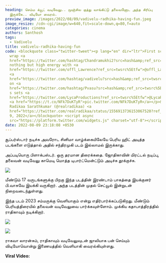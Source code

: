 ```yaml
---
heading: செம்ம க்யூட் வடிவேலு.. மூஞ்சில குத்து வாங்கிட்டு தலைவனோட அந்த சிரிப்பு
  இருக்கே.. வீடியோ வைரல்.
preview_image: /images/2022/08/09/vadivelu-radhika-having-fun.jpeg
image_resize: /cdn-cgi/image/w=640,fit=scale-down,q=80,f=auto
categories: cinema
authors: Santhosh
tags:
  - Vadivelu
title: vadivelu-radhika-having-fun
code: <blockquote class="twitter-tweet"><p lang="en" dir="ltr">First schedule
  wrap <a
  href="https://twitter.com/hashtag/Chandramukhi2?src=hash&amp;ref_src=twsrc%5Etfw">#Chandramukhi2</a>
  nothing but high energy with <a
  href="https://twitter.com/offl_Lawrence?ref_src=twsrc%5Etfw">@offl_Lawrence</a>
  <a
  href="https://twitter.com/hashtag/vadivelu?src=hash&amp;ref_src=twsrc%5Etfw">#vadivelu</a>
  on <a
  href="https://twitter.com/hashtag/Pvasu?src=hash&amp;ref_src=twsrc%5Etfw">#Pvasu</a>
  s sets <a
  href="https://twitter.com/LycaProductions?ref_src=twsrc%5Etfw">@LycaProductions</a>
  <a href="https://t.co/NFk7DuKTyR">pic.twitter.com/NFk7DuKTyR</a></p>&mdash;
  Radikaa Sarathkumar (@realradikaa) <a
  href="https://twitter.com/realradikaa/status/1556913736153067520?ref_src=twsrc%5Etfw">August
  9, 2022</a></blockquote> <script async
  src="https://platform.twitter.com/widgets.js" charset="utf-8"></script>
date: 2022-08-09 23:18:08 +0530
---
```

சூப்பர்ஸ்டார் நடிச்சு அவரோட சினிமா வாழ்க்கையிலேயே பெரிய ஹிட் அடித்த படங்களை எடுத்தால் அதில் சந்திரமுகி படம் இல்லாமல் இருக்காது.

அப்படியொரு பிளாக்பஸ்டர். ஒரு தரமான திரைக்கதை. ஜோதிகாவின் மிரட்டல் நடிப்பு, தலைவன் வடிவேலு காமெடி மொத்த டிபார்ட்மென்ட்டும் அடிச்சு தூக்குச்சு.

![](/images/2022/08/09/chandramukhi-2-update-2.jpeg)

மீண்டும் 17 வருடங்களுக்கு பிறகு  இந்த படத்தின் இரண்டாம் பாகத்தை இயக்குனர் பி.வாசுவே இயக்கி வருகிறார். அந்த படத்தின் முதல் செட்யூல் இன்றுடன் நிறைவடைந்துள்ளது.

இந்த படம் 2023 சம்மருக்கு வெளியாகும் என்று எதிர்பார்க்கப்படுகிறது. மீண்டும் பெரியத்திரையில் தலைவன் வடிவேலுவை பார்க்கவுள்ளோம்.  முக்கிய கதாபாத்திரத்தில் ராதிகாவும் நடிக்கிறார்.

![](/images/2022/08/09/chandramukhi-2-update.jpeg)

![](/images/2022/08/09/chandramukhi-2-update-1.jpeg)

ராகவா லாரன்சும், ராதிகாவும் வடிவேலுவுடன் ஜாலியாக பன் செய்யும் விடியோவொன்று இணையத்தில் வெளியாகி வைரல்கியுள்ளது.

**Viral Video:**
